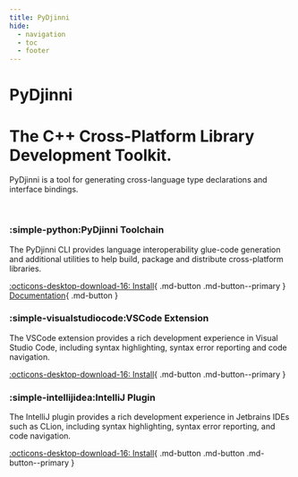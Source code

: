 ```yaml
---
title: PyDjinni
hide:
  - navigation
  - toc
  - footer
---
```


<h1 class="hero-title">PyDjinni</h1>
<h1 class="hero-subtitle">The C++ Cross-Platform Library<br>Development Toolkit.</h1>
<p class="hero-abstract" markdown>
PyDjinni is a tool for generating cross-language type declarations and interface bindings.<br>
</p>

<br>

<div class="secondary-feature-panels" markdown>

<div class="feature-panel" markdown>

<h3 markdown><span class="feature-icon" markdown>:simple-python:</span>PyDjinni Toolchain</h3>

The PyDjinni CLI provides language interoperability glue-code generation and additional utilities to help build, package and distribute cross-platform libraries.

<div class="hero-buttons" markdown>

[:octicons-desktop-download-16: Install](https://pypi.org/project/pydjinni/){ .md-button .md-button--primary }
[Documentation](https://pydjinni.github.io/pydjinni/latest/){ .md-button }

</div>

</div>

<div class="feature-panel" markdown>

<h3 markdown><span class="feature-icon" markdown>:simple-visualstudiocode:</span>VSCode Extension</h3>

The VSCode extension provides a rich development experience in Visual Studio Code, including syntax highlighting, syntax error reporting and code navigation.

<div class="hero-buttons" markdown>

[:octicons-desktop-download-16: Install](https://marketplace.visualstudio.com/items?itemName=PyDjinni.pydjinni-vscode){ .md-button .md-button--primary }

</div>

</div>

<div class="feature-panel" markdown>

<h3 markdown><span class="feature-icon" markdown>:simple-intellijidea:</span>IntelliJ Plugin</h3>

The IntelliJ plugin provides a rich development experience in Jetbrains IDEs such as CLion, including syntax highlighting, syntax error reporting, and code navigation.

<div class="hero-buttons" markdown>

[:octicons-desktop-download-16: Install](https://plugins.jetbrains.com/plugin/23931-pydjinni){ .md-button .md-button .md-button--primary }

</div>

</div>

</div>

<br>
